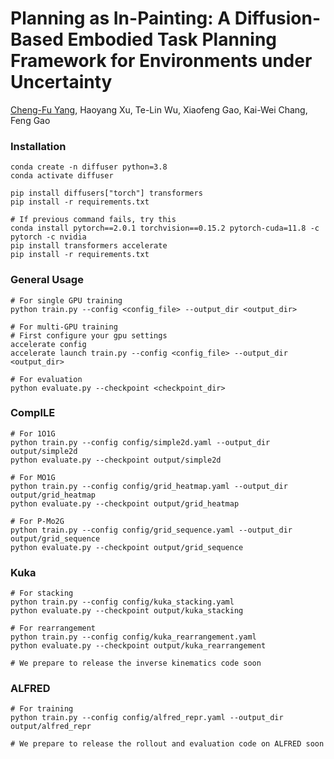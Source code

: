 # Planning as In-Painting: A Diffusion-Based Embodied Task Planning Framework for Environments under Uncertainty

[Cheng-Fu Yang](https://joeyy5588.github.io/chengfu-yang/), Haoyang Xu, Te-Lin Wu, Xiaofeng Gao, Kai-Wei Chang, Feng Gao

### Installation
```
conda create -n diffuser python=3.8
conda activate diffuser
```

```
pip install diffusers["torch"] transformers
pip install -r requirements.txt
```

```
# If previous command fails, try this
conda install pytorch==2.0.1 torchvision==0.15.2 pytorch-cuda=11.8 -c pytorch -c nvidia
pip install transformers accelerate
pip install -r requirements.txt
```

### General Usage
```
# For single GPU training
python train.py --config <config_file> --output_dir <output_dir>

# For multi-GPU training
# First configure your gpu settings
accelerate config
accelerate launch train.py --config <config_file> --output_dir <output_dir>

# For evaluation
python evaluate.py --checkpoint <checkpoint_dir>
```

### CompILE
```
# For 1O1G
python train.py --config config/simple2d.yaml --output_dir output/simple2d
python evaluate.py --checkpoint output/simple2d

# For MO1G
python train.py --config config/grid_heatmap.yaml --output_dir output/grid_heatmap
python evaluate.py --checkpoint output/grid_heatmap

# For P-Mo2G
python train.py --config config/grid_sequence.yaml --output_dir output/grid_sequence
python evaluate.py --checkpoint output/grid_sequence
```

### Kuka
```
# For stacking
python train.py --config config/kuka_stacking.yaml
python evaluate.py --checkpoint output/kuka_stacking

# For rearrangement
python train.py --config config/kuka_rearrangement.yaml
python evaluate.py --checkpoint output/kuka_rearrangement

# We prepare to release the inverse kinematics code soon
```

### ALFRED
```
# For training
python train.py --config config/alfred_repr.yaml --output_dir output/alfred_repr

# We prepare to release the rollout and evaluation code on ALFRED soon
```


